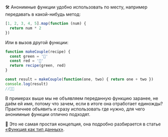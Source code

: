 🛠 Анонимные функции удобно использовать по месту, например передавать в какой-нибудь метод:

```js
[1, 2, 3, 4, 5].map(function (num) {
  return num * 2
})
```

Или в вызов другой функции:

```js
function makeCouple(recipe) {
  const green = '🍏'
  const red = '🍎'
  return recipe(green, red)
}

const result = makeCouple(function(one, two) { return one + two })
console.log(result)
//🍏🍎
```

В примерах выше мы не объявляем переданную функцию заранее, не даём ей имя, потому что зачем, если в итоге она отработает единожды? Практичнее объявить и сразу использовать где нужно, для чего анонимные функции отлично подходят.

<aside>

📃 Это не самая простая концепция, она подробно разбирается в статье [«Функция как тип данных»](/js/function-as-datatype/).

</aside>
